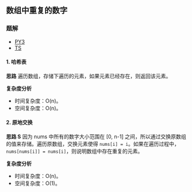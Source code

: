 ## 数组中重复的数字

### 题解
+ [PY3](../../py3/lcof/03.py)
+ [TS](../../ts/lcof/03.ts)

#### 1. 哈希表
**思路**
遍历数组，存储下遍历的元素，如果元素已经存在，则返回该元素。

**复杂度分析**
+ 时间复杂度：O(n)。
+ 空间复杂度：O(n)。

#### 2. 原地交换
**思路 S**
因为 nums 中所有的数字大小范围在 [0, n-1] 之间，所以通过交换原数组的值来存储。遍历原数组，交换元素使得 `nums[i] = i`。如果在遍历过程中，`nums[nums[i]] = nums[i]`，则说明数组中存在重复的元素。

**复杂度分析**
+ 时间复杂度：O(n)。
+ 空间复杂度：O(1)。